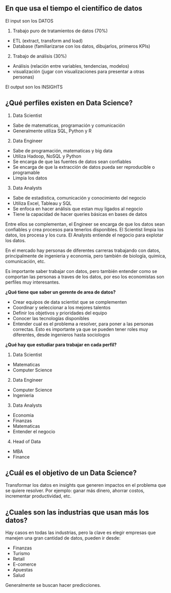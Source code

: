 ## En que usa el tiempo el científico de datos

El input son los DATOS

1. Trabajo puro de tratamientos de datos (70%)
- ETL (extract, transform and load)
- Database (familiarizarse con los datos, dibujarlos, primeros KPIs)

2. Trabajo de análisis (30%)
- Análisis (relación entre variables, tendencias, modelos)
- visualización (jugar con visualizaciones para presentar a otras personas)

El output son los INSIGHTS

## ¿Qué perfiles existen en Data Science?

1. Data Scientist
- Sabe de matematicas, programación y comunicación
- Generalmente utiliza SQL, Python y R

2. Data Engineer 
- Sabe de programación, matematicas y big data
- Utiliza Hadoop, NoSQL y Python
- Se encarga de que las fuentes de datos sean confiables
- Se encarga de que la extracción de datos pueda ser reproducible o programable
- Limpia los datos

3. Data Analysts
- Sabe de estadistica, comunicación y conocimiento del negocio
- Utiliza Excel, Tableau y SQL
- Se enfoca en hacer análisis que estan muy ligados al negocio
- Tiene la capacidad de hacer queries básicas en bases de datos

Entre ellos se complementan, el Engineer se encarga de que los datos sean confiables y crea procesos para tenerlos disponibles. El Scientist limpia los datos, los procesa y los cura. El Analysts entiende el negocio para explotar los datos.

En el mercado hay personas de diferentes carreras trabajando con datos, principalmente de ingenieria y economia, pero también de biología, quimica, comunicación, etc.

Es importante saber trabajar con datos, pero también entender como se comportan las personas a traves de los datos, por eso los economistas son perfiles muy interesantes.

**¿Qué tiene que saber un gerente de area de datos?**

- Crear equipos de data scientist que se complementen
- Coordinar y seleccionar a los mejores talentos
- Definir los objetivos y prioridades del equipo
- Conocer las tecnologías disponibles
- Entender cual es el problema a resolver, para poner a las personas correctas. Esto es importante ya que se pueden tener roles muy diferentes, desde ingenieros hasta sociologos

**¿Qué hay que estudiar para trabajar en cada perfil?**

1. Data Scientist

- Matematicas
- Computer Science

2. Data Engineer 

- Computer Science
- Ingenieria

3. Data Analysts

- Economia
- Finanzas
- Matematicas
- Entender el negocio 

4. Head of Data

- MBA
- Finance

## ¿Cuál es el objetivo de un Data Science?

Transformar los datos en insights que generen impactos en el problema que se quiere resolver. Por ejemplo: ganar más dinero, ahorrar costos, incrementar productividad, etc.

## ¿Cuales son las industrias que usan más los datos?

Hay casos en todas las industrias, pero la clave es elegir empresas que manejen una gran cantidad de datos, pueden ir desde:

- Finanzas
- Turismo
- Retail
- E-comerce
- Apuestas
- Salud

Generalmente se buscan hacer predicciones.

